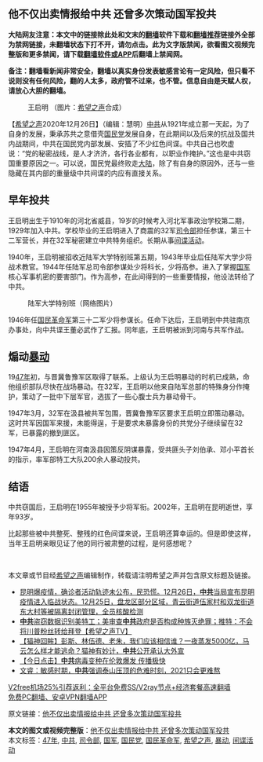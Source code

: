  <h2>他不仅出卖情报给中共 还曾多次策动国军投共</h2> <p class="notice"><b>大陆网友注意：本文中的链接除此处和文末的<a href="https://github.com/bannedbook/fanqiang" >翻墙</a>软件下载和<a href="https://github.com/killgcd/justmysocks/blob/master/README.md">翻墙推荐</a>链接外全部为禁网链接，未翻墙状态下打不开，请勿点击。此为文字版禁闻，欲看图文视频完整版和更多禁闻，请下载<a href="https://github.com/bannedbook/fanqiang">翻墙软件或APP</a>后翻墙上禁闻网。</p><p>备注：翻墙看新闻非常安全，翻墙以真实身份发表敏感言论有一定风险，但只看不说则没有任何风险，翻的人太多，政府管不过来，也不管。信息自由是天赋人权，请放心大胆的翻墙。</b></p>  <div class="entry"> <figure><figcaption>王启明  （图片：<a target="_blank" href="https://www.soundofhope.org/">希望之声</a>合成）</figcaption></figure> <p>【<span class='wp_keywordlink_affiliate'><a href="https://www.soundofhope.org" title="希望之声" target="_blank">希望之声</a></span>2020年12月26日】（编辑：慧明）<a href="https://www.bannedbook.org/bnews/tag/%e4%b8%ad%e5%85%b1/" class="st_tag internal_tag" rel="tag" title="标签 中共 下的日志">中共</a>从1921年成立那一天起，为了自身的发展，秉承苏共之意借壳<a href="https://www.bannedbook.org/bnews/tag/%e5%9b%bd%e6%b0%91%e5%85%9a/" class="st_tag internal_tag" rel="tag" title="标签 国民党 下的日志">国民党</a>发展自身，在此期间以及后来的抗战及国共内战期间，中共在国民党内部发展、安插了不少红色间谍。中共自己也吹虚说：“党的秘密战线，是人才济济，各行各业都有，以职业作掩护。”这也是中共窃国重要原因之一。可以说，国民党最终败走<span class='wp_keywordlink_affiliate'><a href="https://www.bannedbook.org/" title="大陆" target="_blank">大陆</a></span>，除了有自身的原因外，还与一些隐藏在其内部的重量级中共间谍的内应有直接关系。</p> <h2>早年投共</h2> <p>王启明出生于1910年的河北省威县，19岁的时候考入河北军事政治学校第二期，1929年加入中共。学校毕业的王启明进入了商震的32军<a href="https://www.bannedbook.org/bnews/tag/%E5%8F%B8%E4%BB%A4%E9%83%A8/" class="st_tag internal_tag" rel="tag" title="标签 司令部 下的日志">司令部</a>担任参谋，第三十二军营长，并在32军秘密建立中共特务组织。长期从事<a href="https://www.bannedbook.org/bnews/tag/%E9%97%B4%E8%B0%8D%E6%B4%BB%E5%8A%A8/" class="st_tag internal_tag" rel="tag" title="标签 间谍活动 下的日志">间谍活动</a>。</p> <p>1940年，王启明被招收近陆军大学特别班第五期，1943年毕业后任陆军大学少将战术教官。1944年任陆军总司令部参谋处少将科长，少将高参。进入了掌握<a href="https://www.bannedbook.org/bnews/tag/%E5%9B%BD%E5%86%9B/" class="st_tag internal_tag" rel="tag" title="标签 国军 下的日志">国军</a>核心军事机密的要害部门。作为高参，在此间得到的一些重要情报，他设法转给了中共。</p> <figure><figcaption>陆军大学特别班（网络图片）</figcaption></figure> <p>1946年任<a href="https://www.bannedbook.org/bnews/tag/%e5%9b%bd%e6%b0%91%e9%9d%a9%e5%91%bd%e5%86%9b/" class="st_tag internal_tag" rel="tag" title="标签 国民革命军 下的日志">国民革命军</a>第三十二军少将参谋长。任命下达后，王启明到中共驻南京办事处，向中共谍王董必武作了汇报。同年底，王启明被派到河南与共军作战。</p>  <h2>煽动<a href="https://www.bannedbook.org/bnews/tag/%E6%9A%B4%E5%8A%A8/" class="st_tag internal_tag" rel="tag" title="标签 暴动 下的日志">暴动</a></h2> <p>19<a href="https://www.bannedbook.org/bnews/tag/47%E5%B9%B4/" class="st_tag internal_tag" rel="tag" title="标签 47年 下的日志">47年</a>初，与晋冀鲁豫军区取得了联系。上级认为王启明暴动的时机已成熟，命他组织部队尽快在战场暴动。在32军，王启明以他来自陆军总部的特殊身分作掩护，策动了一批中下层军官，选拔了一些心腹士兵为暴动骨干。</p> <p>1947年3月，32军在汲县被共军包围，晋冀鲁豫军区要求王启明立即策动暴动。这时共军因国军来援，未能得逞，于是要求未暴露身份的共党分子继续留在32军，已暴露的撤到匪区。</p> <p>1947年4月，王启明在河南汲县因策反阴谋暴露，受共匪头子刘伯承、邓小平首长的指示，率军部特工大队200余人暴动投共。</p> <h2>结语</h2> <p>中共窃国后，王启明在1955年被授予少将军衔。2002年，王启明在昆明逝世，享年93岁。</p>  <p>比起那些被中共整死、整残的红色间谍来说，王启明还算幸运的。但是即使这样，当年王启明亲眼见证了他的同行被肃整的过程，是何感想呢？</p> <p> </p> <p>本文章或节目经<a href="https://www.bannedbook.org/bnews/tag/%e5%b8%8c%e6%9c%9b%e4%b9%8b%e5%a3%b0/" class="st_tag internal_tag" rel="tag" title="标签 希望之声 下的日志">希望之声</a>编辑制作，转载请注明希望之声并包含原文标题及链接。</p> <ul class='op-related-articles' title='相关阅读'> <li><a href='https://www.bannedbook.org/bnews/bannedvideo/20201227/1455916.html' target='_blank'>昆明爆疫情，确诊者活动轨迹未公布，民恐慌。12月26日，<b>中共</b>当局宣布昆明疫情进入临战状态。12月25日，盘龙区部分区域，青云街道伍家村和双龙街道东大村等被隔离封闭管理，全员核酸检测</a></li> <li><a href='https://www.bannedbook.org/bnews/cbnews/20201227/1455897.html' target='_blank'><b>中共</b>盗窃数据识别美特工；美审查<b>中共</b>政府是否构成种族灭绝罪；推特：不会将川普粉丝转给拜登【希望之声TV】</a></li> <li><a href='https://www.bannedbook.org/bnews/bannedvideo/20201227/1455896.html' target='_blank'>【猫神回眸】彭斯、林伍德、老朱，我们应该相信谁？一夜蒸发5000亿，马云怎么样才能逃命？猫神有妙计，<b>中共</b>公开承认大外宣</a></li> <li><a href='https://www.bannedbook.org/bnews/bannedvideo/20201227/1455892.html' target='_blank'>【今日点击】<b>中共</b>病毒变种在伦敦爆发 传播极快</a></li> <li><a href='https://www.bannedbook.org/bnews/bannedvideo/20201227/1455889.html' target='_blank'>文睿：敏感时期，<b>中共</b>强调泰山压顶的危难时刻，2021只会更难熬</a></li> </ul> <p class="texttj"> <a href="https://github.com/bannedbook/fanqiang/wiki/V2ray%E6%9C%BA%E5%9C%BA" target="_blank">V2free机场25%引荐返利：全平台免费SS/V2ray节点+经济套餐高速翻墙</a><br/> <a href="https://github.com/bannedbook/fanqiang/wiki/%E7%A6%81%E9%97%BB%E7%BD%91%E5%AE%89%E5%8D%93%E7%BF%BB%E5%A2%99%E6%96%B0%E9%97%BBAPP" target="_blank">免费PC翻墙、安卓VPN翻墙APP</a></p><p>原文链接：<a class="src_link"  href="https://www.soundofhope.org/post/454525" target="_blank">他不仅出卖情报给中共 还曾多次策动国军投共</a></p> <a name='sharetosocial'></a>       <div><b>本文的图文或视频完整版</b>：<a href='https://www.bannedbook.org/bnews/comments/20201227/1455920.html'>他不仅出卖情报给中共 还曾多次策动国军投共</a></div>  </div><!--END ENTRY--> <div class="postfooter"> <div>本文标签：<a href="https://www.bannedbook.org/bnews/tag/47%E5%B9%B4/" rel="tag">47年</a>, <a href="https://www.bannedbook.org/bnews/tag/%e4%b8%ad%e5%85%b1/" rel="tag">中共</a>, <a href="https://www.bannedbook.org/bnews/tag/%E5%8F%B8%E4%BB%A4%E9%83%A8/" rel="tag">司令部</a>, <a href="https://www.bannedbook.org/bnews/tag/%E5%9B%BD%E5%86%9B/" rel="tag">国军</a>, <a href="https://www.bannedbook.org/bnews/tag/%e5%9b%bd%e6%b0%91%e5%85%9a/" rel="tag">国民党</a>, <a href="https://www.bannedbook.org/bnews/tag/%e5%9b%bd%e6%b0%91%e9%9d%a9%e5%91%bd%e5%86%9b/" rel="tag">国民革命军</a>, <a href="https://www.bannedbook.org/bnews/tag/%e5%b8%8c%e6%9c%9b%e4%b9%8b%e5%a3%b0/" rel="tag">希望之声</a>, <a href="https://www.bannedbook.org/bnews/tag/%E6%9A%B4%E5%8A%A8/" rel="tag">暴动</a>, <a href="https://www.bannedbook.org/bnews/tag/%E9%97%B4%E8%B0%8D%E6%B4%BB%E5%8A%A8/" rel="tag">间谍活动</a></div>  </div><!--END POSTFOOTER--> 